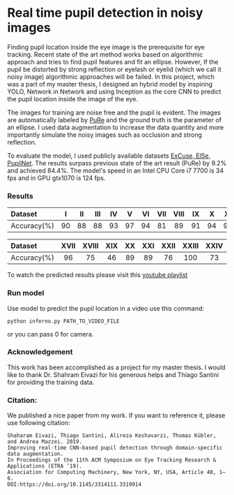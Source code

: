 # Real time pupil detection in noisy images

Finding pupil location inside the eye image is the prerequisite for eye tracking. Recent state of the art method works based on algorithmic approach and tries to find pupil features and fit an ellipse. However, If the pupil be distorted by strong reflection or eyelash or eyelid (which we call it noisy image) algorithmic approaches will be failed. In this project, which was a part of my master thesis, I designed an hybrid model by inspiring YOLO, Network in Network and using Inception as the core CNN to predict the pupil location inside the image of the eye.

The images for training are noise free and the pupil is evident. The images are automatically labeled by [PuRe](https://arxiv.org/pdf/1712.08900.pdf) and the ground truth is the parameter of an ellipse. I used data augmentation to increase the data quantity and more importantly simulate the noisy images such as occlusion and strong reflection.

To evaluate the model, I used publicly available datasets [ExCuse, ElSe, PupilNet](http://www.ti.uni-tuebingen.de/Pupil-detection.1827.0.html). The results surpass previous state of the art result (PuRe) by 9.2% and achieved 84.4%. The model's speed in an Intel CPU Core i7 7700 is 34 fps and in GPU gtx1070 is 124 fps.

### Results
| Dataset | I | II | III | IV | V | VI | VII | VIII | IX | X | XI | XII | XIII | XIV | XV | XVI |
|:------- |:-:|:--:|:---:|:--:|:-:|:--:|:---:|:----:|:--:|:-:|:--:|:---:|:----:|:---:|:--:|:---:|
| Accuracy(%)| 90 | 88 | 88 | 93 | 97 | 94 | 81 | 89 | 91 | 94 | 97 | 88 | 83 | 97 | 77 | 87 |


| Dataset | XVII | XVIII | XIX | XX | XXI | XXII | XXIII | XXIV | PI | PII | PIII | PIV | PV |
|:--------|:----:|:-----:|:---:|:--:|:---:|:----:|:-----:|:----:|:--:|:---:|:---:|:----:|:---:|
| Accuracy(%)| 96 | 75 | 46 | 89 | 89 | 76 | 100 | 73 | 83 | 60 | 69 | 88 | 82 |

To watch the predicted results please visit this [youtube playlist](https://www.youtube.com/playlist?list=PLDfKspcVguXSZdOxKxqZM25xzhTwUpjpe)

### Run model
Use model to predict the pupil location in a video use this command:
```
python inferno.py PATH_TO_VIDEO_FILE

```
or you can pass 0 for camera.

### Acknowledgement 

This work has been accomplished as a project for my master thesis. I would like to thank Dr. Shahram Eivazi for his generous helps and Thiago Santini for providing the training data. 

### Citation:
We published a nice paper from my work. If you want to reference it, please use following citation:

```text
Shaharam Eivazi, Thiago Santini, Alireza Keshavarzi, Thomas Kübler, and Andrea Mazzei. 2019.
Improving real-time CNN-based pupil detection through domain-specific data augmentation.
In Proceedings of the 11th ACM Symposium on Eye Tracking Research & Applications (ETRA ’19).
Association for Computing Machinery, New York, NY, USA, Article 40, 1–6.
DOI:https://doi.org/10.1145/3314111.3319914
```

